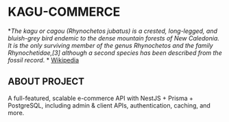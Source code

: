 # KAGU-COMMERCE

*_The kagu or cagou (Rhynochetos jubatus) is a crested, long-legged, and bluish-grey bird endemic to the dense mountain forests of New Caledonia. It is the only surviving member of the genus Rhynochetos and the family Rhynochetidae,[3] although a second species has been described from the fossil record_. * [Wikipedia](https://en.wikipedia.org/wiki/Kagu) 

## ABOUT PROJECT
A full-featured, scalable e-commerce API with NestJS + Prisma + PostgreSQL, including admin &amp; client APIs, authentication, caching, and more.

